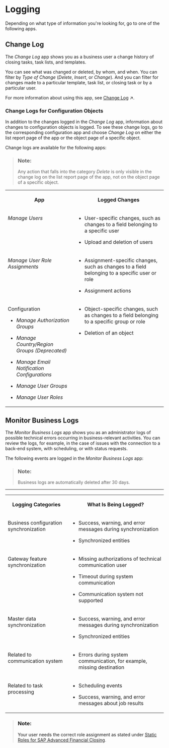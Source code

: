 <!-- loio57375b87280a4ae8bfe2f622e2c2cbf4 -->

# Logging

Depending on what type of information you're looking for, go to one of the following apps.



<a name="loio57375b87280a4ae8bfe2f622e2c2cbf4__section_bzs_cbs_kjb"/>

## Change Log

The *Change Log* app shows you as a business user a change history of closing tasks, task lists, and templates.

You can see what was changed or deleted, by whom, and when. You can filter by *Type of Change* \(*Delete*, *Insert*, or *Change*\). And you can filter for changes made to a particular template, task list, or closing task or by a particular user.

For more information about using this app, see [Change Log](https://help.sap.com/viewer/b3f5b9cf1ab7498fad5b6f297013d65a/SHIP/en-US/e08df37697ed4d8c8b3e4826c203dc6e.html "") :arrow_upper_right:.



### Change Logs for Configuration Objects

In addition to the changes logged in the *Change Log* app, information about changes to configuration objects is logged. To see these change logs, go to the corresponding configuration app and choose *Change Log* on either the list report page of the app or the object page of a specific object.

Change logs are available for the following apps:

> ### Note:  
> Any action that falls into the category *Delete* is only visible in the change log on the list report page of the app, not on the object page of a specific object.


<table>
<tr>
<th valign="top">

App

</th>
<th valign="top">

Logged Changes

</th>
</tr>
<tr>
<td valign="top">

*Manage Users*

</td>
<td valign="top">

-   User-specific changes, such as changes to a field belonging to a specific user

-   Upload and deletion of users




</td>
</tr>
<tr>
<td valign="top">

*Manage User Role Assignments*

</td>
<td valign="top">

-   Assignment-specific changes, such as changes to a field belonging to a specific user or role

-   Assignment actions




</td>
</tr>
<tr>
<td valign="top">

Configuration

-   *Manage Authorization Groups*

-   *Manage Country/Region Groups \(Deprecated\)*

-   *Manage Email Notification Configurations*

-   *Manage User Groups*

-   *Manage User Roles*




</td>
<td valign="top">

-   Object-specific changes, such as changes to a field belonging to a specific group or role

-   Deletion of an object




</td>
</tr>
</table>



<a name="loio57375b87280a4ae8bfe2f622e2c2cbf4__section_sjl_f2d_mjb"/>

## Monitor Business Logs

The *Monitor Business Logs* app shows you as an administrator logs of possible technical errors occurring in business-relevant activities. You can review the logs, for example, in the case of issues with the connection to a back-end system, with scheduling, or with status requests.

The following events are logged in the *Monitor Business Logs* app:

> ### Note:  
> Business logs are automatically deleted after 30 days.

****


<table>
<tr>
<th valign="top">

Logging Categories

</th>
<th valign="top">

What Is Being Logged?

</th>
</tr>
<tr>
<td valign="top">

Business configuration synchronization

</td>
<td valign="top">

-   Success, warning, and error messages during synchronization

-   Synchronized entities




</td>
</tr>
<tr>
<td valign="top">

Gateway feature synchronization

</td>
<td valign="top">

-   Missing authorizations of technical communication user

-   Timeout during system communication

-   Communication system not supported




</td>
</tr>
<tr>
<td valign="top">

Master data synchronization

</td>
<td valign="top">

-   Success, warning, and error messages during synchronization

-   Synchronized entities




</td>
</tr>
<tr>
<td valign="top">

Related to communication system

</td>
<td valign="top">

-   Errors during system communication, for example, missing destination




</td>
</tr>
<tr>
<td valign="top">

Related to task processing

</td>
<td valign="top">

-   Scheduling events

-   Success, warning, and error messages about job results




</td>
</tr>
</table>

> ### Note:  
> Your user needs the correct role assignment as stated under [Static Roles for SAP Advanced Financial Closing](../User-Management/static-roles-for-sap-advanced-financial-closing-b92a241.md).

